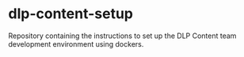 # dlp-content-setup
Repository containing the instructions to set up the DLP Content team development environment using dockers.
